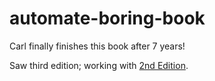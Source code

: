 # automate-boring-book

Carl finally finishes this book after 7 years!

Saw third edition; working with [2nd Edition]("https://automatetheboringstuff.com/").